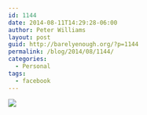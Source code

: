```yaml
---
id: 1144
date: 2014-08-11T14:29:28-06:00
author: Peter Williams
layout: post
guid: http://barelyenough.org/?p=1144
permalink: /blog/2014/08/1144/
categories:
  - Personal
tags:
  - facebook
---
```

<div>
  <img src='https://fbcdn-sphotos-c-a.akamaihd.net/hphotos-ak-xfp1/v/t1.0-9/p180x540/10534205_10152292260753339_1824727283007411539_n.jpg?oh=1603939128b391653efc9175501fd07b&#038;oe=54632C01&#038;__gda__=1415848952_da50f6cecb4b07a66017b9142780f3f0' style='max-width:600px;' /></p> 
  
  <div>
  </div>
</div>